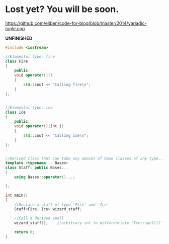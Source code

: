 # Lost yet? You will be soon.
https://github.com/eliben/code-for-blog/blob/master/2014/variadic-tuple.cpp

**UNFINISHED**
```C++
#include <iostream>

//Elemental type: fire
class Fire
{
    public:
    void operator()()
    {
        std::cout << "Calling fire\n";
    }
};


//Elemental type: ice
class Ice
{
    public:
    void operator()(int i)
    {
        std::cout << "Calling ice\n";
    }
};


//Derived class that can take any amount of base classes of any type...
template <typename... Bases>
class Staff: public Bases...
{
    using Bases::operator()...;

};

int main()
{
    //Declare a staff of type 'Fire' and 'Ice'
    Staff<Fire, Ice> wizard_staff;

    //Call a derived spell
    wizard_staff();    //arbitrary int to differentiate 'Ice::spell()' and 'Fire::spell()'

    return 0;
}
```

